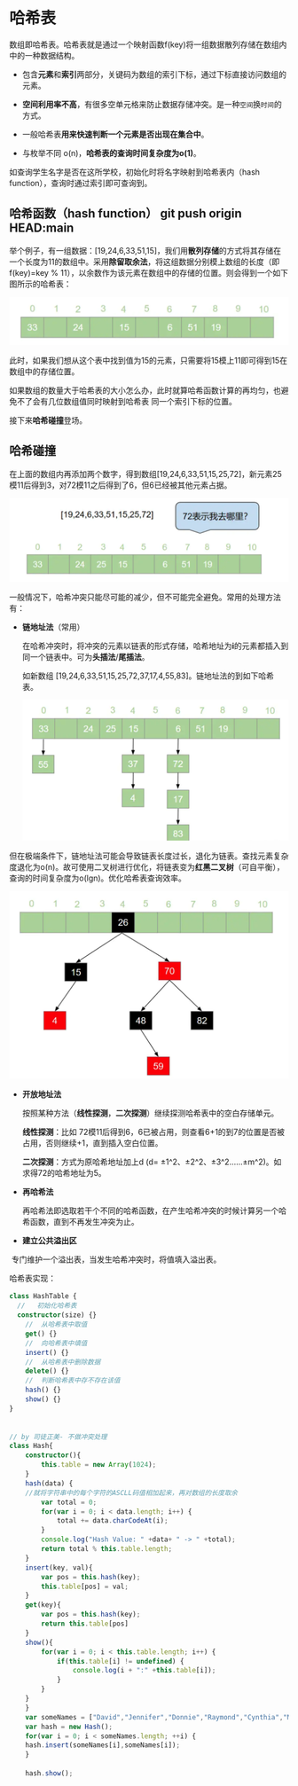 # 哈希表

数组即哈希表。哈希表就是通过一个映射函数f(key)将一组数据散列存储在数组内中的一种数据结构。

- 包含**元素**和**索引**两部分，关键码为数组的索引下标，通过下标直接访问数组的元素。

- **空间利用率不高**，有很多空单元格来防止数据存储冲突。是一种`空间`换`时间`的方式。

- 一般哈希表**用来快速判断一个元素是否出现在集合中**。

- 与枚举不同 o(n)，**哈希表的查询时间复杂度为o(1)**。

  

如查询学生名字是否在这所学校，初始化时将名字映射到哈希表内（hash function），查询时通过索引即可查询到。



## 哈希函数（hash function） git push origin HEAD:main

举个例子，有一组数据：[19,24,6,33,51,15]，我们用**散列存储**的方式将其存储在一个长度为11的数组中。采用**除留取余法**，将这组数据分别模上数组的长度（即f(key)=key % 11），以余数作为该元素在数组中的存储的位置。则会得到一个如下图所示的哈希表：

![哈希表](../img/哈希表.png)

此时，如果我们想从这个表中找到值为15的元素，只需要将15模上11即可得到15在数组中的存储位置。

如果数组的数量大于哈希表的大小怎么办，此时就算哈希函数计算的再均匀，也避免不了会有几位数组值同时映射到哈希表 同一个索引下标的位置。

接下来**哈希碰撞**登场。



## 哈希碰撞

在上面的数组内再添加两个数字，得到数组[19,24,6,33,51,15,25,72]，新元素25模11后得到3，对72模11之后得到了6，但6已经被其他元素占据。

![哈希冲突](../img/哈希冲突.png)



一般情况下，哈希冲突只能尽可能的减少，但不可能完全避免。常用的处理方法有：



- **链地址法**（常用）

  在哈希冲突时，将冲突的元素以链表的形式存储，哈希地址为**i**的元素都插入到同一个链表中。可为**头插法**/**尾插法**。

  如新数组 [19,24,6,33,51,15,25,72,37,17,4,55,83]。链地址法的到如下哈希表。

  

  ![链地址法](../img/链地址法.png)



但在极端条件下，链地址法可能会导致链表长度过长，退化为链表。查找元素复杂度退化为o(n)。故可使用二叉树进行优化，将链表变为**红黑二叉树**（可自平衡），查询的时间复杂度为o(lgn)。优化哈希表查询效率。

![红黑树](../img/红黑树.png)



- **开放地址法**

  按照某种方法（**线性探测**，**二次探测**）继续探测哈希表中的空白存储单元。

  **线性探测**：比如 72模11后得到6，6已被占用，则查看6+1的到7的位置是否被占用，否则继续+1，直到插入空白位置。

  **二次探测**：方式为原哈希地址加上d  (d= ±1^2、±2^2、±3^2......±m^2)。如求得72的哈希地址为5。



- **再哈希法**

  再哈希法即选取若干个不同的哈希函数，在产生哈希冲突的时候计算另一个哈希函数，直到不再发生冲突为止。



- **建立公共溢出区**

​       专门维护一个溢出表，当发生哈希冲突时，将值填入溢出表。



哈希表实现：



````typescript
class HashTable {
  //   初始化哈希表
  constructor(size) {}
    //  从哈希表中取值
    get() {}
    //  向哈希表中填值
    insert() {}
    //  从哈希表中删除数据
    delete() {}
    //  判断哈希表中存不存在该值
    hash() {}
    show() {}
}


// by 司徒正美- 不做冲突处理
class Hash{
    constructor(){
        this.table = new Array(1024);
    }
    hash(data) {
    //就将字符串中的每个字符的ASCLL码值相加起来，再对数组的长度取余
        var total = 0;
        for(var i = 0; i < data.length; i++) {
            total += data.charCodeAt(i);
        }
        console.log("Hash Value: " +data+ " -> " +total);
        return total % this.table.length;
    }
    insert(key, val){
        var pos = this.hash(key);
        this.table[pos] = val;
    }
    get(key){
        var pos = this.hash(key);
        return this.table[pos] 
    }
    show(){
        for(var i = 0; i < this.table.length; i++) {
            if(this.table[i] != undefined) {
                console.log(i + ":" +this.table[i]);
            }
        }
    }
    }
    var someNames = ["David","Jennifer","Donnie","Raymond","Cynthia","Mike","Clayton","Danny","Jonathan"];
    var hash = new Hash();
    for(var i = 0; i < someNames.length; ++i) {
    hash.insert(someNames[i],someNames[i]);
    }
    
    hash.show(); 
````

